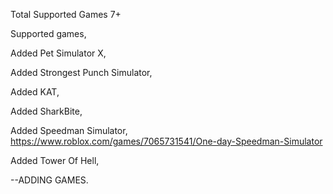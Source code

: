 Total Supported Games 7+

Supported games,

Added Pet Simulator X,

Added Strongest Punch Simulator,

Added KAT,

Added SharkBite,

Added Speedman Simulator,
https://www.roblox.com/games/7065731541/One-day-Speedman-Simulator

Added Tower Of Hell,

--ADDING GAMES.
